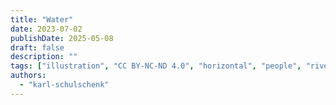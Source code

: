 ```yaml
---
title: "Water"
date: 2023-07-02
publishDate: 2025-05-08
draft: false
description: ""
tags: ["illustration", "CC BY-NC-ND 4.0", "horizontal", "people", "river", "animals"]
authors:
  - "karl-schulschenk"
---
```

